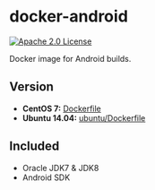 # docker-android
[![Apache 2.0 License](https://img.shields.io/badge/license-Apache%202.0-blue.svg?style=flat)](http://www.apache.org/licenses/LICENSE-2.0.html)

Docker image for Android builds.

## Version

- **CentOS 7:** [Dockerfile](Dockerfile)
- **Ubuntu 14.04:** [ubuntu/Dockerfile](ubuntu/Dockerfile)

## Included

- Oracle JDK7 & JDK8
- Android SDK
